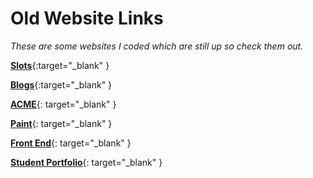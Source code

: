 # **Old Website Links**
_These are some websites I coded which are still up so check them out._

[**Slots**](https://kenaniscoding.github.io/slot-machine/){:target="_blank" }  

[**Blogs**](https://nextjs-blog-repo.vercel.app/){:target="_blank" }  

[**ACME**](https://nextjs-dashboard-psi-rouge-55.vercel.app/){: target="_blank" }  

[**Paint**](https://kenaniscoding.github.io/odin_draw/){: target="_blank" }  

[**Front End**](https://kenaniscoding.github.io/odin_proj_landing_page/){: target="_blank" }  

[**Student Portfolio**](https://lbycpg-3-final-project.vercel.app/){: target="_blank" }

